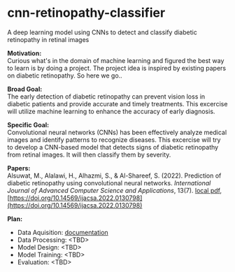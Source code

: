 # cnn-retinopathy-classifier
A deep learning model using CNNs to detect and classify diabetic retinopathy in retinal images

**Motivation:**  
Curious what's in the domain of machine learning and figured the best way to learn is by doing a project. The project idea is inspired by existing papers on diabetic retinopathy. So here we go..

**Broad Goal:**  
The early detection of diabetic retinopathy can prevent vision loss in diabetic patients and provide accurate and timely treatments. This excercise will utilize machine learning to enhance the accuracy of early diagnosis.

**Specific Goal:**  
Convolutional neural networks (CNNs) has been effectively analyze medical images and identify patterns to recognize diseases. This excercise will try to develop a CNN-based model that detects signs of diabetic retinopathy from retinal images. It will then classify them by severity.

**Papers:**  
Alsuwat, M., Alalawi, H., Alhazmi, S., & Al-Shareef, S. (2022). Prediction of diabetic retinopathy using convolutional neural networks. *International Journal of Advanced Computer Science and Applications*, 13(7). [local pdf](./papers/Prediction_of_Diabetic_Retinopathy_using_Convolutional_Neural_Networks.pdf), [https://doi.org/10.14569/ijacsa.2022.0130798](https://doi.org/10.14569/ijacsa.2022.0130798) 

**Plan:**
- Data Aquisition: [documentation](./documentation/data_acquisition.md) 
- Data Processing: \<TBD\>
- Model Design: \<TBD\>
- Model Training: \<TBD\>
- Evaluation: \<TBD\>
